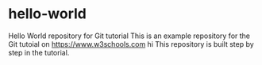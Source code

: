 # hello-world
Hello World repository for Git tutorial
This is an example repository for the Git tutoial on https://www.w3schools.com
hi
This repository is built step by step in the tutorial.
